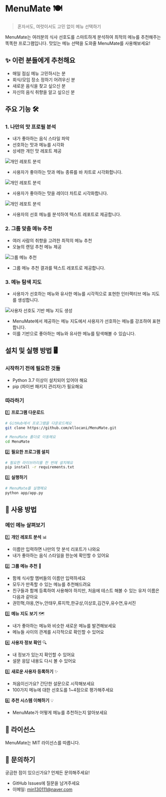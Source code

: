 # MenuMate 🍽️  

> 혼자서도, 여럿이서도 고민 없이 메뉴 선택하기

MenuMate는 여러분의 식사 선호도를 스마트하게 분석하여 최적의 메뉴를 추천해주는 똑똑한 프로그램입니다.
맛있는 메뉴 선택을 도와줄 MenuMate를 사용해보세요!


## ✨ 이런 분들에게 추천해요
- 매일 점심 메뉴 고민하시는 분
- 회식/모임 장소 정하기 어려우신 분
- 새로운 음식을 찾고 싶으신 분
- 자신의 음식 취향을 알고 싶으신 분


## 주요 기능 🛠️
### 1. 나만의 맛 프로필 분석  
   - 내가 좋아하는 음식 스타일 파악
   - 선호하는 맛과 메뉴를 시각화
   - 상세한 개인 맛 레포트 제공

   ![개인 레포트 분석](assets/user_report1.png)  
   - 사용자가 좋아하는 맛과 메뉴 종류를 바 차트로 시각화합니다.

   ![개인 레포트 분석](assets/user_report2.png) 
   - 사용자가 좋아하는 맛을 레이더 차트로 시각화합니다. 

   ![개인 레포트 분석](assets/user_report3.png)
   - 사용자의 선호 메뉴를 분석하여 텍스트 레포트로 제공합니다.

### 2. 그룹 맞춤 메뉴 추천
   - 여러 사람의 취향을 고려한 최적의 메뉴 추천
   - 오늘의 랜덤 추천 메뉴 제공

   ![그룹 메뉴 추천](assets/group_recommend.png)
   - 그룹 메뉴 추천 결과를 텍스트 레포트로 제공합니다.

### 3. 메뉴 탐색 지도
   - 사용자가 선호하는 메뉴와 유사한 메뉴를 시각적으로 표현한 인터랙티브 메뉴 지도를 생성합니다.

   ![사용자 선호도 기반 메뉴 지도 생성](assets/map.png)
   - MenuMate에서 제공하는 메뉴 지도에서 사용자가 선호하는 메뉴를 강조하여 표현합니다.
   - 이를 기반으로 좋아하는 메뉴와 유사한 메뉴를 탐색해볼 수 있습니다.


## 설치 및 실행 방법 🖥️

### 시작하기 전에 필요한 것들
- Python 3.7 이상이 설치되어 있어야 해요
- pip (파이썬 패키지 관리자)가 필요해요
  

### 따라하기
1️⃣ **프로그램 다운로드**
```bash
# GitHub에서 프로그램을 다운로드해요
git clone https://github.com/ellocani/MenuMate.git

# MenuMate 폴더로 이동해요
cd MenuMate
```

2️⃣ **필요한 프로그램 설치**
```bash
# 필요한 라이브러리를 한 번에 설치해요
pip install -r requirements.txt
```

3️⃣ **실행하기**
```bash
# MenuMate를 실행해요
python app/app.py
```


## 📖 사용 방법

### 메인 메뉴 살펴보기

1️⃣ **개인 레포트 분석** 📊
- 이름만 입력하면 나만의 맛 분석 리포트가 나와요
- 내가 좋아하는 음식 스타일을 한눈에 확인할 수 있어요

2️⃣ **그룹 메뉴 추천** 👥
- 함께 식사할 멤버들의 이름만 입력하세요
- 모두가 만족할 수 있는 메뉴를 추천해드려요
- 친구들과 함께 등록하여 사용해야 하지만, 처음에 테스트 해볼 수 있는 유저 이름은 다음과 같아요
- 권민혁,야옹,연누,안태우,류지학,한규상,이상호,김건우,유수연,유서진

3️⃣ **메뉴 지도 보기** 🗺️
- 내가 좋아하는 메뉴와 비슷한 새로운 메뉴를 발견해보세요
- 메뉴들 사이의 관계를 시각적으로 확인할 수 있어요

4️⃣ **사용자 정보 확인** 🔍
- 내 정보가 있는지 확인할 수 있어요
- 설문 응답 내용도 다시 볼 수 있어요

5️⃣ **새로운 사용자 등록하기** ✨
- 처음이신가요? 간단한 설문으로 시작해보세요
- 100가지 메뉴에 대한 선호도를 1~4점으로 평가해주세요

6️⃣ **추천 시스템 이해하기** 💡
- MenuMate가 어떻게 메뉴를 추천하는지 알아보세요


## 📜 라이선스
MenuMate는 MIT 라이선스를 따릅니다.


## 📧 문의하기
궁금한 점이 있으신가요? 언제든 문의해주세요!
- GitHub Issues에 질문을 남겨주세요
- 이메일: min130111@naver.com
